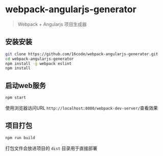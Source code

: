 # webpack-angularjs-generator
> Webpack + Angularjs 项目生成器

## 安装安装

```bash
git clone https://github.com/16code/webpack-angularjs-generator.git
cd webpack-angularjs-generator
npm install -g webpack eslint
npm install
```

## 启动web服务
```bash
npm start
```
使用浏览器访问URL `http://localhost:8080/webpack-dev-server/`查看效果

## 项目打包
```bash
npm run build
```
打包文件会放进项目的 `dist` 目录用于直接部署
